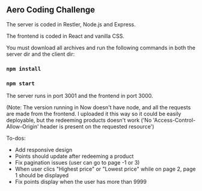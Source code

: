 ## Aero Coding Challenge

The server is coded in Restler, Node.js and Express.

The frontend is coded in React and vanilla CSS.

You must download all archives and run the following commands in both the server dir and the client dir:

### `npm install`

### `npm start`

The server runs in port 3001 and the frontend in port 3000.  

(Note: The version running in Now doesn't have node, and all the requests are made from the frontend. I uploaded it this way so it could be easily deployable, but the redeeming products doesn't work ('No 'Access-Control-Allow-Origin' header is present on the requested resource') 

To-dos: 
- Add responsive design
- Points should update after redeeming a product
- Fix pagination issues (user can go to page -1 or 3)
- When user clics "Highest price" or "Lowest price" while on page 2, page 1 should be displayed 
- Fix points display when the user has more than 9999
 


